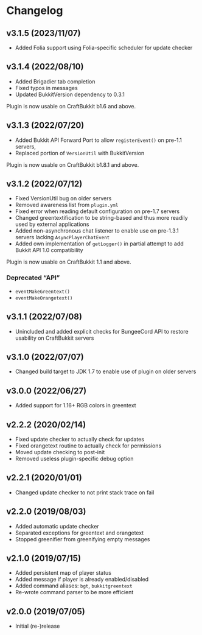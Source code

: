 Changelog
=========

v3.1.5 (2023/11/07)
-------------------

* Added Folia support using Folia-specific scheduler
  for update checker

v3.1.4 (2022/08/10)
-------------------

* Added Brigadier tab completion
* Fixed typos in messages
* Updated BukkitVersion dependency to 0.3.1

Plugin is now usable on CraftBukkit b1.6 and above.

v3.1.3 (2022/07/20)
-------------------

* Added Bukkit API Forward Port to allow `registerEvent()` on pre-1.1 servers,
* Replaced portion of `VersionUtil` with BukkitVersion

Plugin is now usable on CraftBukkit b1.8.1 and above.

v3.1.2 (2022/07/12)
-------------------

* Fixed VersionUtil bug on older servers
* Removed awareness list from `plugin.yml`
* Fixed error when reading default configuration on pre-1.7 servers
* Changed greentextification to be string-based and thus
  more readily used by external applications
* Added non-asynchronous chat listener to enable use on
  pre-1.3.1 servers lacking `AsyncPlayerChatEvent`
* Added own implementation of `getLogger()` in partial
  attempt to add Bukkit API 1.0 compatibility

Plugin is now usable on CraftBukkit 1.1 and above.

### Deprecated “API”

* `eventMakeGreentext()`
* `eventMakeOrangetext()`

v3.1.1 (2022/07/08)
-------------------

* Unincluded and added explicit checks for BungeeCord API to restore
  usability on CraftBukkit servers

v3.1.0 (2022/07/07)
-------------------

* Changed build target to JDK 1.7 to enable use of plugin on older servers

v3.0.0 (2022/06/27)
-------------------

* Added support for 1.16+ RGB colors in greentext

v2.2.2 (2020/02/14)
-------------------

* Fixed update checker to actually check for updates
* Fixed orangetext routine to actually check for permissions
* Moved update checking to post-init
* Removed useless plugin-specific debug option

v2.2.1 (2020/01/01)
-------------------

* Changed update checker to not print stack trace on fail

v2.2.0 (2019/08/03)
-------------------

* Added automatic update checker
* Separated exceptions for greentext and orangetext
* Stopped greenifier from greenifying empty messages

v2.1.0 (2019/07/15)
-------------------

* Added persistent map of player status
* Added message if player is already enabled/disabled
* Added command aliases: `bgt`, `bukkitgreentext`
* Re-wrote command parser to be more efficient


v2.0.0 (2019/07/05)
-------------------

* Initial (re-)release
